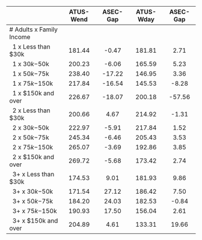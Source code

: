 
|                      |    ATUS-Wend |     ASEC-Gap |    ATUS-Wday |     ASEC-Gap |
| -------------------- | :----------: | :----------: | :----------: | :----------: |
| # Adults x Family Income |              |              |              |              |
| &nbsp;&nbsp;1 x Less than $30k |       181.44 |        -0.47 |       181.81 |         2.71 |
| &nbsp;&nbsp;1 x $30k-$50k |       200.23 |        -6.06 |       165.59 |         5.23 |
| &nbsp;&nbsp;1 x $50k-$75k |       238.40 |       -17.22 |       146.95 |         3.36 |
| &nbsp;&nbsp;1 x $75k-$150k |       217.84 |       -16.54 |       145.53 |        -8.28 |
| &nbsp;&nbsp;1 x $150k and over |       226.67 |       -18.07 |       200.18 |       -57.56 |
| &nbsp;&nbsp;2 x Less than $30k |       200.66 |         4.67 |       214.92 |        -1.31 |
| &nbsp;&nbsp;2 x $30k-$50k |       222.97 |        -5.91 |       217.84 |         1.52 |
| &nbsp;&nbsp;2 x $50k-$75k |       245.34 |        -6.46 |       205.43 |         3.53 |
| &nbsp;&nbsp;2 x $75k-$150k |       265.07 |        -3.69 |       192.86 |         3.85 |
| &nbsp;&nbsp;2 x $150k and over |       269.72 |        -5.68 |       173.42 |         2.74 |
| &nbsp;&nbsp;3+ x Less than $30k |       174.53 |         9.01 |       181.93 |         9.86 |
| &nbsp;&nbsp;3+ x $30k-$50k |       171.54 |        27.12 |       186.42 |         7.50 |
| &nbsp;&nbsp;3+ x $50k-$75k |       184.20 |        24.03 |       182.53 |        -0.84 |
| &nbsp;&nbsp;3+ x $75k-$150k |       190.93 |        17.50 |       156.04 |         2.61 |
| &nbsp;&nbsp;3+ x $150k and over |       204.89 |         4.61 |       133.31 |        19.66 |


